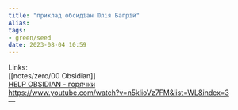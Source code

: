 ```yaml
---
title: "приклад обсидіан Юлія Багрій"
Alias: 
tags:
- green/seed
date: 2023-08-04 10:59
---
```

Links:  
[[notes/zero/00 Obsidian]]  
[HELP OBSIDIAN - горячки](HELP%20OBSIDIAN%20-%20горячки.md)  
https://www.youtube.com/watch?v=n5klioVz7FM&list=WL&index=3  
— 
